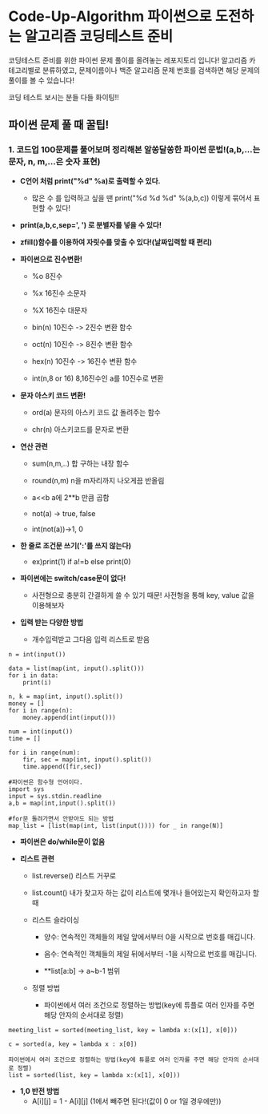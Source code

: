 # Code-Up-Algorithm 파이썬으로 도전하는 알고리즘 코딩테스트 준비

코딩테스트 준비를 위한 파이썬 문제 풀이를 올려놓는 레포지토리 입니다!
알고리즘 카테고리별로 분류하였고, 
문제이름이나 백준 알고리즘 문제 번호를 검색하면 
해당 문제의 풀이를 볼 수 있습니다!


코딩 테스트 보시는 분들 다들 화이팅!!


## 파이썬 문제 풀 때 꿀팁!

### 1. 코드업 100문제를 풀어보며 정리해본 알쏭달쏭한 파이썬 문법!(a,b,...는 문자, n, m,...은 숫자 표현)

- **C언어 처럼 print("%d" %a)로 출력할 수 있다.**

    - 많은 수 를 입력하고 싶을 땐 print("%d %d %d" %(a,b,c)) 이렇게 묶어서 표현할 수 있다!

- **print(a,b,c,sep=', ') 로 분별자를 넣을 수 있다!**

- **zfill()함수를 이용하여 자릿수를 맞출 수 있다!(날짜입력할 때 편리)**

- **파이썬으로 진수변환!**


    - %o 8진수

    - %x 16진수 소문자

    - %X 16진수 대문자

    - bin(n) 10진수 -> 2진수 변환 함수

    - oct(n) 10진수 -> 8진수 변환 함수

    - hex(n) 10진수 -> 16진수 변환 함수

    - int(n,8 or 16) 8,16진수인 a를 10진수로 변환 

- **문자 아스키 코드 변환!**


    - ord(a) 문자의 아스키 코드 값 돌려주는 함수

    - chr(n) 아스키코드를 문자로 변환

- **연산 관련**


    - sum(n,m,..) 합 구하는 내장 함수

    - round(n,m) n을 m자리까지 나오게끔 반올림

    - a<<b a에 2**b 만큼 곱함

    - not(a) -> true, false

    - int(not(a))->1, 0


- **한 줄로 조건문 쓰기(':'를 쓰지 않는다)**


    - ex)print(1) if a!=b else print(0)

- **파이썬에는 switch/case문이 없다!**


    - 사전형으로 충분히 간결하게 쓸 수 있기 때문! 사전형을 통해 key, value 값을 이용해보자

- **입력 받는 다양한 방법**


    - 개수입력받고 그다음 입력 리스트로 받음

```
n = int(input())

data = list(map(int, input().split()))
for i in data:
    print(i)
```
```
n, k = map(int, input().split())
money = []
for i in range(n):
    money.append(int(input()))
```
```
num = int(input())
time = []

for i in range(num):
    fir, sec = map(int, input().split())
    time.append([fir,sec])
```
```
#파이썬은 함수형 언어이다.
import sys
input = sys.stdin.readline
a,b = map(int,input().split())
```
```
#for문 돌려가면서 안받아도 되는 방법
map_list = [list(map(int, list(input()))) for _ in range(N)]

```

- **파이썬은 do/while문이 없음**

- **리스트 관련**


    - list.reverse() 리스트 거꾸로

    - list.count() 내가 찾고자 하는 값이 리스트에 몇개나 들어있는지 확인하고자 할 때
    
    - 리스트 슬라이싱
         - 양수: 연속적인 객체들의 제일 앞에서부터 0을 시작으로 번호를 매깁니다.

         - 음수: 연속적인 객체들의 제일 뒤에서부터 -1을 시작으로 번호를 매깁니다.

         - **list[a:b] -> a~b-1 범위

    - 정렬 방법
         - 파이썬에서 여러 조건으로 정렬하는 방법(key에 튜플로 여러 인자를 주면 해당 안자의 순서대로 정렬)
```
meeting_list = sorted(meeting_list, key = lambda x:(x[1], x[0]))
```

```c = sorted(a, key = lambda x : x[0])```
   
```
파이썬에서 여러 조건으로 정렬하는 방법(key에 튜플로 여러 인자를 주면 해당 안자의 순서대로 정렬)
list = sorted(list, key = lambda x:(x[1], x[0]))
```

- **1,0 반전 방법**
    - A[i][j] = 1 - A[i][j] (1에서 빼주면 된다!(값이 0 or 1일 경우에만)) 



